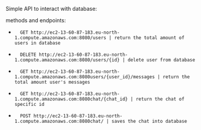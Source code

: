 Simple API to interact with database: 

methods and endpoints:
    

-       GET http://ec2-13-60-87-183.eu-north-1.compute.amazonaws.com:8080/users | return the total amount of users in database
-       DELETE http://ec2-13-60-87-183.eu-north-1.compute.amazonaws.com:8080/users/{id} | delete user from database
-       GET http://ec2-13-60-87-183.eu-north-1.compute.amazonaws.com:8080users/{user_id}/messages | return the total amount user's messages
-       GET http://ec2-13-60-87-183.eu-north-1.compute.amazonaws.com:8080chat/{chat_id} | return the chat of specific id
-       POST http://ec2-13-60-87-183.eu-north-1.compute.amazonaws.com:8080chat/ | saves the chat into database

